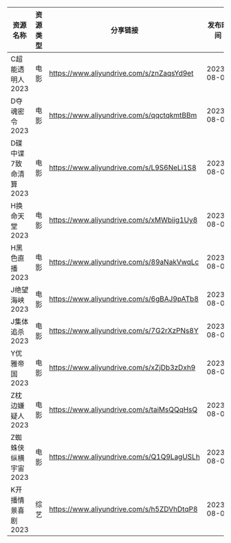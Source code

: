 | 资源名称          | 资源类型 | 分享链接                                      | 发布时间       |
| ------------- | ---- | ----------------------------------------- | ---------- |
| C超能透明人2023    | 电影   | https://www.aliyundrive.com/s/znZaqsYd9et | 2023-08-08 |
| D夺魂密令2023     | 电影   | https://www.aliyundrive.com/s/qqctqkmtBBm | 2023-08-08 |
| D碟中谍7致命清算2023 | 电影   | https://www.aliyundrive.com/s/L9S6NeLi1S8 | 2023-08-08 |
| H换命天堂2023     | 电影   | https://www.aliyundrive.com/s/xMWbiig1Uy8 | 2023-08-08 |
| H黑色直播2023     | 电影   | https://www.aliyundrive.com/s/89aNakVwqLc | 2023-08-08 |
| J绝望海峡2023     | 电影   | https://www.aliyundrive.com/s/6gBAJ9pATb8 | 2023-08-08 |
| J集体追杀2023     | 电影   | https://www.aliyundrive.com/s/7G2rXzPNs8Y | 2023-08-08 |
| Y优雅帝国2023     | 电影   | https://www.aliyundrive.com/s/xZjDb3zDxh9 | 2023-08-08 |
| Z枕边嫌疑人2023    | 电影   | https://www.aliyundrive.com/s/taiMsQQqHsQ | 2023-08-08 |
| Z蜘蛛侠纵横宇宙2023  | 电影   | https://www.aliyundrive.com/s/Q1Q9LagUSLh | 2023-08-08 |
| K开播情景喜剧2023   | 综艺   | https://www.aliyundrive.com/s/h5ZDVhDtqP8 | 2023-08-08 |
